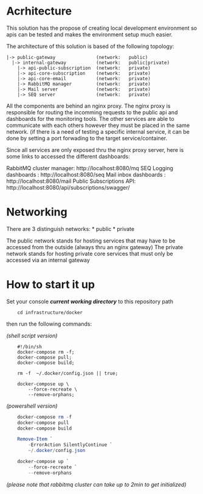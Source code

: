 # Acrhitecture

This solution has the propose of creating local development environment so apis can be tested and makes the environment setup much easier.

The architecture of this solution is based of the following topology:

    |-> public-gateway               (network:   public)
      |-> internal-gateway           (network:   public|private)
        |-> api-public-subscription  (network:   private)
        |-> api-core-subscription    (network:   private)
        |-> api-core-email           (network:   private)     
        |-> RabbitMQ manager         (network:   private)
        |-> Mail server              (network:   private)
        |-> SEQ server               (network:   private)

All the components are behind an nginx proxy.
The nginx proxy is responsible for routing the incomming requests to the public api and dashboards for the monitoring tools.
The other services are able to communicate with each others however they must be placed in the same network.
(if there is a need of testing a specific internal service, it can be done by setting a port forwading to the target service/container.

Since all services are only exposed thru the nginx proxy server, here is some links to accessed the different dashboards:

RabbitMQ cluster manager: http://localhost:8080/mq
SEQ Logging dashboards  : http://localhost:8080/seq
Mail inbox dashboards   : http://localhost:8080/mail
Public Subscriptions API: http://localhost:8080/api/subscriptions/swagger/


# Networking

There are 3 distinguish networks:
    * public
    * private
   
The public network stands for hosting services that may have to be accessed from the outside (always thru an nginx gateway)
The private network stands for hosting private core services that must only be accessed via an internal gateway

# How to start it up

Set your console ***current working directory*** to this repository path
```shell
    cd infrastructure/docker
```

then run the following commands:

_(shell script version)_
```shell
    #!/bin/sh
    docker-compose rm -f;
    docker-compose pull;
    docker-compose build;

    rm -f  ~/.docker/config.json || true;
    
    docker-compose up \
        --force-recreate \
        --remove-orphans;
```

_(powershell version)_

```powershell
    docker-compose rm -f
    docker-compose pull
    docker-compose build

    Remove-Item `
        -ErrorAction SilentlyContinue `
        ~/.docker/config.json 

    docker-compose up `
        --force-recreate `
        --remove-orphans
```

_(please note that rabbitmq cluster can take up to 2min to get initialized)_
